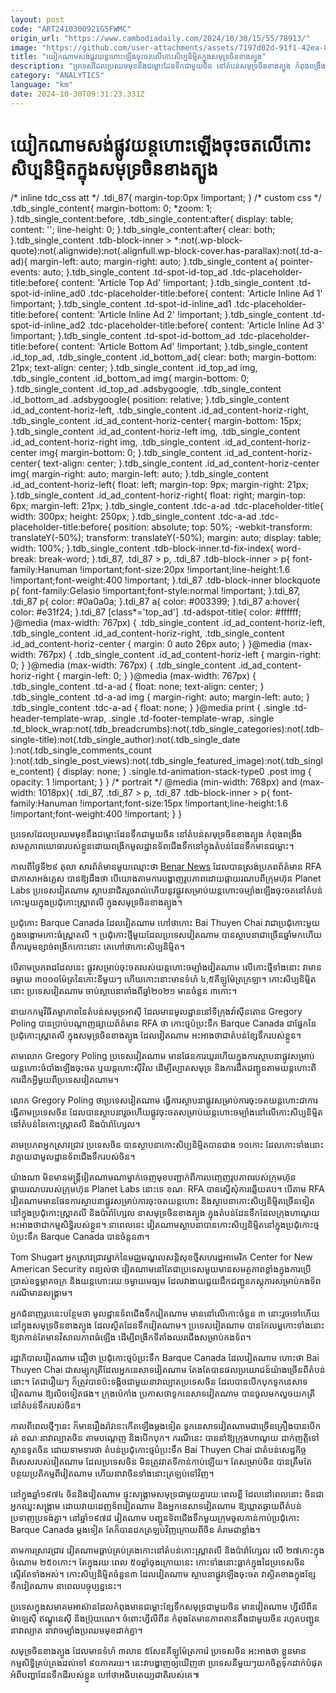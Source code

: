 ```yaml
---
layout: post
code: "ART2410300921G5FWMC"
origin_url: "https://www.cambodiadaily.com/2024/10/30/15/55/78913/"
image: "https://github.com/user-attachments/assets/7197d02d-91f1-42ea-817d-49ae45c622bc"
title: "យៀកណាម​សង់​ផ្លូវ​យន្តហោះ​ឡើង​ចុះ​ចត​លើ​កោះ​សិប្បនិម្មិត​ក្នុង​សមុទ្រ​ចិន​ខាងត្បូង"
description: "ប្រទេស​ដែល​ប្រឈមមុខ​នឹង​ជម្លោះ​ដែនទឹក​ជាមួយ​ចិន នៅ​តំបន់​សមុទ្រ​ចិន​ខាងត្បូង កំពុង​ពង្រឹង​សមត្ថភាព​យោធា​របស់​ខ្លួន​ដោយ​ពង្រីក​មូលដ្ឋាន​ទ័ព​ជើងទឹក​នៅ​ក្នុង​តំបន់​ដែនទឹក​មាន​ជម្លោះ។"
category: "ANALYTICS"
language: "km"
date: 2024-10-30T09:31:23.331Z
---
```


# យៀកណាម​សង់​ផ្លូវ​យន្តហោះ​ឡើង​ចុះ​ចត​លើ​កោះ​សិប្បនិម្មិត​ក្នុង​សមុទ្រ​ចិន​ខាងត្បូង

/\* inline tdc\_css att \*/ .tdi\_87{ margin-top:0px !important; } /\* custom css \*/ .tdb\_single\_content{ margin-bottom: 0; \*zoom: 1; }.tdb\_single\_content:before, .tdb\_single\_content:after{ display: table; content: ''; line-height: 0; }.tdb\_single\_content:after{ clear: both; }.tdb\_single\_content .tdb-block-inner > \*:not(.wp-block-quote):not(.alignwide):not(.alignfull.wp-block-cover.has-parallax):not(.td-a-ad){ margin-left: auto; margin-right: auto; }.tdb\_single\_content a{ pointer-events: auto; }.tdb\_single\_content .td-spot-id-top\_ad .tdc-placeholder-title:before{ content: 'Article Top Ad' !important; }.tdb\_single\_content .td-spot-id-inline\_ad0 .tdc-placeholder-title:before{ content: 'Article Inline Ad 1' !important; }.tdb\_single\_content .td-spot-id-inline\_ad1 .tdc-placeholder-title:before{ content: 'Article Inline Ad 2' !important; }.tdb\_single\_content .td-spot-id-inline\_ad2 .tdc-placeholder-title:before{ content: 'Article Inline Ad 3' !important; }.tdb\_single\_content .td-spot-id-bottom\_ad .tdc-placeholder-title:before{ content: 'Article Bottom Ad' !important; }.tdb\_single\_content .id\_top\_ad, .tdb\_single\_content .id\_bottom\_ad{ clear: both; margin-bottom: 21px; text-align: center; }.tdb\_single\_content .id\_top\_ad img, .tdb\_single\_content .id\_bottom\_ad img{ margin-bottom: 0; }.tdb\_single\_content .id\_top\_ad .adsbygoogle, .tdb\_single\_content .id\_bottom\_ad .adsbygoogle{ position: relative; }.tdb\_single\_content .id\_ad\_content-horiz-left, .tdb\_single\_content .id\_ad\_content-horiz-right, .tdb\_single\_content .id\_ad\_content-horiz-center{ margin-bottom: 15px; }.tdb\_single\_content .id\_ad\_content-horiz-left img, .tdb\_single\_content .id\_ad\_content-horiz-right img, .tdb\_single\_content .id\_ad\_content-horiz-center img{ margin-bottom: 0; }.tdb\_single\_content .id\_ad\_content-horiz-center{ text-align: center; }.tdb\_single\_content .id\_ad\_content-horiz-center img{ margin-right: auto; margin-left: auto; }.tdb\_single\_content .id\_ad\_content-horiz-left{ float: left; margin-top: 9px; margin-right: 21px; }.tdb\_single\_content .id\_ad\_content-horiz-right{ float: right; margin-top: 6px; margin-left: 21px; }.tdb\_single\_content .tdc-a-ad .tdc-placeholder-title{ width: 300px; height: 250px; }.tdb\_single\_content .tdc-a-ad .tdc-placeholder-title:before{ position: absolute; top: 50%; -webkit-transform: translateY(-50%); transform: translateY(-50%); margin: auto; display: table; width: 100%; }.tdb\_single\_content .tdb-block-inner.td-fix-index{ word-break: break-word; }.tdi\_87, .tdi\_87 > p, .tdi\_87 .tdb-block-inner > p{ font-family:Hanuman !important;font-size:20px !important;line-height:1.6 !important;font-weight:400 !important; }.tdi\_87 .tdb-block-inner blockquote p{ font-family:Gelasio !important;font-style:normal !important; }.tdi\_87, .tdi\_87 p{ color: #0a0a0a; }.tdi\_87 a{ color: #003399; }.tdi\_87 a:hover{ color: #e31f24; }.tdi\_87 \[class\*='top\_ad'\] .td-adspot-title{ color: #ffffff; }@media (max-width: 767px) { .tdb\_single\_content .id\_ad\_content-horiz-left, .tdb\_single\_content .id\_ad\_content-horiz-right, .tdb\_single\_content .id\_ad\_content-horiz-center { margin: 0 auto 26px auto; } }@media (max-width: 767px) { .tdb\_single\_content .id\_ad\_content-horiz-left { margin-right: 0; } }@media (max-width: 767px) { .tdb\_single\_content .id\_ad\_content-horiz-right { margin-left: 0; } }@media (max-width: 767px) { .tdb\_single\_content .td-a-ad { float: none; text-align: center; } .tdb\_single\_content .td-a-ad img { margin-right: auto; margin-left: auto; } .tdb\_single\_content .tdc-a-ad { float: none; } }@media print { .single .td-header-template-wrap, .single .td-footer-template-wrap, .single .td\_block\_wrap:not(.tdb\_breadcrumbs):not(.tdb\_single\_categories):not(.tdb-single-title):not(.tdb\_single\_author):not(.tdb\_single\_date ):not(.tdb\_single\_comments\_count ):not(.tdb\_single\_post\_views):not(.tdb\_single\_featured\_image):not(.tdb\_single\_content) { display: none; } .single.td-animation-stack-type0 .post img { opacity: 1 !important; } } /\* portrait \*/ @media (min-width: 768px) and (max-width: 1018px){ .tdi\_87, .tdi\_87 > p, .tdi\_87 .tdb-block-inner > p{ font-family:Hanuman !important;font-size:15px !important;line-height:1.6 !important;font-weight:400 !important; } }

ប្រទេស​ដែល​ប្រឈមមុខ​នឹង​ជម្លោះ​ដែនទឹក​ជាមួយ​ចិន នៅ​តំបន់​សមុទ្រ​ចិន​ខាងត្បូង កំពុង​ពង្រឹង​សមត្ថភាព​យោធា​របស់​ខ្លួន​ដោយ​ពង្រីក​មូលដ្ឋាន​ទ័ព​ជើងទឹក​នៅ​ក្នុង​តំបន់​ដែនទឹក​មាន​ជម្លោះ។

កាលពី​ថ្ងៃទី​២៩ តុលា សារព័ត៌មាន​មួយ​ឈ្មោះ​ថា [Benar News](https://www.benarnews.org/english/news/philippine/vietnam-builds-airstrip-on-reclaimed-island-in-south-china-sea-10252024132012.html) ដែល​បាន​ស្រង់​ប្រភព​ព័ត៌មាន RFA ជា​ភាសា​អង់គ្លេស បាន​ឱ្យ​ដឹង​ថា បើ​យោង​តាម​ការ​បង្ហាញ​រូបភាព​ដោយ​ផ្កាយរណប​ពី​ក្រុមហ៊ុន Planet Labs ប្រទេស​វៀតណាម ស្ថាបនា​ជិត​រួចរាល់​ហើយ​នូវ​ផ្លូវ​សម្រាប់​យន្តហោះ​ចម្បាំង​ឡើង​ចុះចត​នៅ​តំបន់​កោះ​មួយ​ក្នុង​ប្រជុំ​កោះ​ស្ព្រាតលី ក្នុង​សមុទ្រ​ចិន​ខាងត្បូង។

ប្រជុំ​កោះ Barque Canada ដែល​វៀតណាម ហៅថា​កោះ Bai Thuyen Chai វា​ជា​ប្រជុំ​កោះ​មួយ​ក្នុង​ចង្កោម​កោះ​ធំ​ស្ព្រាតលី ។ ប្រជុំ​កោះ​ថ្មី​មួយ​ដែល​ប្រទេស​វៀតណាម បាន​ស្ថាបនា​ជាច្រើន​ឆ្នាំ​មក​ហើយ​ពី​ការ​បូម​ខ្សាច់​ពង្រីក​កោះ​នោះ គេ​ហៅថា​កោះ​សិប្បនិម្មិត។

បើ​តាម​ប្រភព​ដដែល​នេះ ផ្លូវ​សម្រាប់​ចុះចត​របស់​យន្តហោះ​ចម្បាំង​វៀតណាម លើ​កោះ​ថ្មី​ទាំងនោះ វា​មាន​ចម្ងាយ ៣០០០​ម៉ែត្រ​នៃ​កោះ​នីមួយៗ ហើយ​កោះ​នោះ​មាន​ទំហំ ៤,៥​គីឡូម៉ែត្រ​ក្រឡា។ កោះ​សិប្បនិម្មិត​នោះ ប្រទេស​វៀតណាម ចាប់​ស្ថាបនា​តាំងពី​ឆ្នាំ​២០២១ មាន​ចំនួន ៣​កោះ។

នាយក​កម្មវិធី​តម្លាភាព​នៃ​តំបន់​សមុទ្រ​អាស៊ី ដែល​មាន​មូលដ្ឋាន​នៅ​ទីក្រុង​វ៉ាស៊ីនតោន Gregory Poling បាន​ប្រាប់​បណ្ដាញ​ផ្សាយ​ព័ត៌មាន RFA ថា កោះ​ថ្ម​ប៉ប្រះ​ទឹក Barque Canada ជា​ផ្នែក​នៃ​ប្រជុំ​កោះ​ស្ព្រាតលី ក្នុង​សមុទ្រ​ចិន​ខាងត្បូង ដែល​វៀតណាម អះអាង​ថា​ជា​តំបន់​ខ្សែទឹក​របស់​ខ្លួន។

តាម​លោក Gregory Poling ប្រទេស​វៀតណាម មាន​ផែនការ​យូរ​ហើយ​ក្នុង​ការ​ស្ថាបនា​ផ្លូវ​សម្រាប់​យន្តហោះ​ចំបាំង​ឡើង​ចុះចត ឬ​យន្តហោះ​ស៊ីវិល ដើម្បី​ល្បាត​សមុទ្រ និង​ការ​ដឹកជញ្ជូន​តាម​យន្តហោះ​ពី​ការ​ដឹក​អ្វី​មួយ​ពី​ប្រទេស​វៀតណាម។

លោក Gregory Poling ថា​ប្រទេស​វៀតណាម ធ្វើការ​ស្ថាបនា​ផ្លូវ​សម្រាប់​ការ​ចុះចត​យន្តហោះ​ជា​ការ​ធ្វើ​តាម​ប្រទេស​ចិន ដែល​បាន​ស្ថាបនា​រួច​ហើយ​ផ្លូវ​ចុះចត​សម្រាប់​យន្តហោះ​ចម្បាំង​នៅ​លើ​កោះ​សិប្បនិម្មិត​នៅ​តំបន់​នៃ​កោះ​ស្ព្រាតលី និង​ប៉ារ៉ាហ្សែល។

តាម​ប្រភព​អ្នក​ស្រាវជ្រាវ ប្រទេស​ចិន បាន​ស្ថាបនា​កោះ​សិប្បនិម្មិត​បាន​ជាង ១០​កោះ ដែល​កោះ​ទាំងនោះ​វា​ក្លាយ​ជា​មូលដ្ឋាន​ទ័ព​ជើងទឹក​របស់​ចិន។

យ៉ាងណា មិន​មាន​មន្ត្រី​វៀតណាម​ណា​ម្នាក់​ចេញ​មុខ​បញ្ជាក់​ពី​ការ​បញ្ចេញ​រូបភាព​របស់​ក្រុមហ៊ុន​ផ្កាយរណប​របស់​ក្រុមហ៊ុន Planet Labs នោះ​ទេ ខណៈ RFA បាន​ស្នើសុំ​ការ​ឆ្លើយតប។ បើ​តាម RFA វៀតណាម​មាន​ផែនការ​ស្ថាបនា​ផ្លូវ​សម្រាប់​ការ​ចុះចត​យន្តហោះ និង​ស្ថាបនា​កោះ​សិប្បនិម្មិត​ច្រើន​ទៀត​នៅ​ក្នុង​ប្រជុំ​កោះ​ស្ព្រាតលី និង​ប៉ារ៉ាហ្សែល នា​សមុទ្រ​ចិន​ខាងត្បូង ក្នុង​តំបន់​ដែនទឹក​ដែល​ក្រុង​ហាណូយ អះអាង​ថា​ជា​កម្មសិទ្ធិ​របស់​ខ្លួន។ នា​ពេលនេះ វៀតណាម​ស្ថាបនា​បាន​កោះ​សិប្បនិម្មិត​នៅ​ក្នុង​ប្រជុំ​កោះ​ថ្ម​ប៉ប្រះ​ទឹក Barque Canada បាន​ចំនួន​៣។

Tom Shugart អ្នក​ស្រាវជ្រាវ​ម្នាក់​នៃ​មជ្ឈមណ្ឌល​សន្តិសុខ​ថ្មី​សហរដ្ឋ​អាមេរិក Center for New American Security ពន្យល់​ថា វៀតណាម​នៅតែ​ជា​ប្រទេស​មួយ​មាន​សមត្ថភាព​ខ្លាំង​ក្នុង​ការ​ប្រើប្រាស់​ឧទ្ធម្ភាគចក្រ និង​យន្តហោះ​រយៈ​ចម្ងាយ​មធ្យម ដែល​វា​ងាយ​ជួយ​ដឹកជញ្ជូន​ភស្តុភារ​សម្រាប់​កងទ័ព​ករណី​មាន​សង្គ្រាម។

អ្នក​ជំនាញ​រូប​នេះ​បន្ថែម​ថា មូលដ្ឋាន​ទ័ព​ជើងទឹក​វៀតណាម មាន​នៅ​លើ​កោះ​ចំនួន ៣ នោះ​រួច​ទៅ​ហើយ​នៅ​ក្នុង​សមុទ្រ​ចិន​ខាងត្បូង ដែល​ស្ថិត​ដែនទឹក​វៀតណាម។ ប្រទេស​វៀតណាម បាន​កែលម្អ​កោះ​ទាំងនោះ​ឱ្យ​វា​កាន់តែ​មាន​វិសាលភាព​ធំ​ឡើង ដើម្បី​ពង្រីក​ទីតាំង​ឈរជើង​សម្រាប់​កងទ័ព។

រដ្ឋាភិបាល​វៀតណាម ជឿ​ថា ប្រជុំ​កោះ​ថ្ម​ប៉ប្រះ​ទឹក Barque Canada ដែល​វៀតណាម ហោះ​ថា Bai Thuyen Chai ជា​សម្បុក​ត្រី​ដែល​អ្នក​នេសាទ​វៀតណាម តែងតែ​បាន​ផល​ប្រយោជន៍​យ៉ាង​ច្រើន​ពី​តំបន់​នោះ។ តែ​ជារឿយៗ ក៏​ត្រូវ​បាន​ប៉ះទង្គិច​ជាមួយ​នាវា​ល្បាត​ប្រទេស​ចិន ដែល​បាន​បើក​បុក​ទូក​នេសាទ​វៀតណាម ឱ្យ​លិច​ទៀត​ផង។ ក្រុង​ប៉េកាំង ប្រកាស​ថា​ទូក​នេសាទ​វៀតណាម បាន​ចូល​មក​លួច​យក​ត្រី​នៅ​តំបន់​ទឹក​របស់​ចិន។

កាលពី​ពេល​ថ្មីៗ​នេះ ក៏​មាន​រឿងរ៉ាវ​នេះ​កើតឡើង​ម្ដង​ទៀត ទូក​នេសាទ​វៀតណាម​ជាច្រើន​គ្រឿង​បាន​បើក​រត់ ខណៈ​នាវា​ល្បាត​ចិន តាម​បណ្ដេញ និង​បើក​បុក។ ករណី​នេះ បាន​នាំ​ឱ្យ​ក្រុង​ហាណូយ ដាក់​ញត្តិ​ទៅ​ស្ថានទូត​ចិន ដោយ​ទាមទារ​ថា តំបន់​ប្រជុំ​កោះ​ថ្ម​ប៉ប្រះ​ទឹក Bai Thuyen Chai ជា​តំបន់​សេដ្ឋកិច្ច​ពិសេស​របស់​វៀតណាម ដែល​ប្រទេស​ចិន មិន​ត្រូវ​វាតទី​កាន់កាប់​ឡើយ។ តែ​សម្រាប់​ចិន បាន​ត្រឹមតែ​បន្ថយ​ប្រតិកម្ម​ពី​វៀតណាម ហើយ​នាវា​ចិន​ទាំងនោះ​ត្រឡប់​ទៅវិញ។

នៅ​ក្នុង​ឆ្នាំ​១៩៧៤ ចិន​និង​វៀតណាម ផ្ទុះ​សង្គ្រាម​សមុទ្រ​ជាមួយ​គ្នា​រយៈពេល​ខ្លី ដែល​នៅ​ពេល​នោះ ចិន​ជា​អ្នក​ឈ្នះ​សង្គ្រាម ដោយ​វាយ​ដេញ​ទ័ព​វៀតណាម និង​អ្នក​នេសាទ​វៀតណាម ឱ្យ​ឃ្លាត​ឆ្ងាយ​ពី​តំបន់​ប្រទាញប្រទង់​គ្នា។ នៅ​ឆ្នាំ​១៩៧៨ វៀតណាម បញ្ជូន​ទ័ព​ជើងទឹក​មួយ​ក្រុម​ចូល​កាន់កាប់​ប្រជុំ​កោះ Barque Canada ម្ដង​ទៀត តែ​ក៏​បាន​ដក​ត្រឡប់​វិញ​ក្រោយពី​ចិន គំរាម​ជា​ខ្លាំង។

តាម​ការ​ស្រាវជ្រាវ វៀតណាម​ធ្លាប់​គ្រប់គ្រង​កោះ​នៅ​តំបន់​កោះ​ស្ព្រាតលី និង​ប៉ារ៉ាហ្សែល លើ ២៧​កោះ​ក្នុង​ចំណោម ២៥០​កោះ។ តែ​ក្នុង​រយៈពេល ៥០​ឆ្នាំ​ចុងក្រោយ​នេះ កោះ​ទាំងនោះ​ធ្លាក់​ក្នុង​ដៃ​ប្រទេស​ចិន ស្ទើរតែ​ទាំងអស់។ កោះ​សិប្បនិម្មិត​ចំនួន​៣ ដែល​វៀតណាម ស្ថាបនា​ផ្លូវ​ឡើង​ចុះចត វា​ស្ថិត​ខាង​ក្នុង​ខ្សែទឹក​វៀតណាម នា​ពេល​បច្ចុប្បន្ន​នេះ។

ប្រទេស​ក្នុង​សមាគម​អាស៊ាន​ដែល​កំពុង​មាន​ជម្លោះ​ខ្សែទឹក​សមុទ្រ​ជាមួយ​ចិន មាន​វៀតណាម ហ្វីលីពីន ម៉ាឡេស៊ី ឥណ្ឌូនេស៊ី និង​ប្រ៊ុយណេ។ ចំពោះ​ហ្វីលីពីន កំពុង​តែ​មាន​ភាព​តានតឹង​ជាមួយ​ចិន រហូត​បញ្ជូន​នាវា​ល្បាត នាវា​ចម្បាំង​ប្រឈមមុខ​ដាក់​គ្នា។

សមុទ្រ​ចិន​ខាងត្បូង ដែល​មាន​ទំហំ ៣​លាន ៥​សែន​គីឡូម៉ែត្រ​ការ៉េ ប្រទេស​ចិន អះអាង​ថា ខ្លួន​មាន​កម្មសិទ្ធិ​គ្រប់គ្រង​ដល់​ទៅ ៩០​ភាគរយ។ នេះ​វា​បង្ហាញ​ឲ្យ​ឃើញ​ថា ប្រទេស​នីមួយៗ​យកចិត្ត​ទុកដាក់​បំផុត​អំពី​បញ្ហា​ដែន​ទឹកដី​របស់​ខ្លួន ហៅថា​អធិបតេយ្យ​ជាតិ​របស់​គេ៕